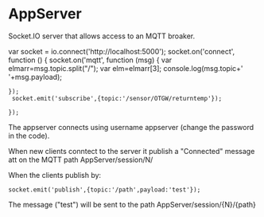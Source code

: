 AppServer
===========

Socket.IO server that allows access to an MQTT broaker. 


  var socket = io.connect('http://localhost:5000');
    socket.on('connect', function () {
      socket.on('mqtt', function (msg) {
        var elmarr=msg.topic.split("/");
        var elm=elmarr[3];
        console.log(msg.topic+' '+msg.payload);

    });
     socket.emit('subscribe',{topic:'/sensor/OTGW/returntemp'});
     
    });

 

The appserver connects using username appserver (change the password in the code).

When new clients conntect to the server it publish a "Connected" message att on the MQTT path AppServer/session/N/

When the clients publish by:

    socket.emit('publish',{topic:'/path',payload:'test'});

The message ("test") will be sent to the path AppServer/session/{N}/{path} 


